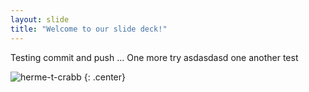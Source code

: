 ```yaml
---
layout: slide
title: "Welcome to our slide deck!"
---
```


Testing commit and push ... One more try
asdasdasd
one another test


![herme-t-crabb](https://octodex.github.com/images/herme-t-crabb.png)
{: .center}
